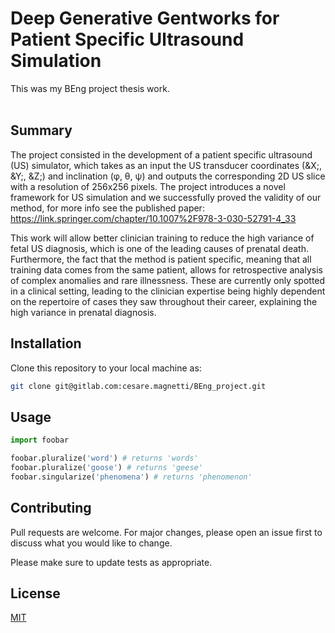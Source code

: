 # Deep Generative Gentworks for Patient Specific Ultrasound Simulation

This was my BEng project thesis work.<br><br>

## Summary
The project consisted in the development of a patient specific ultrasound (US) simulator, which takes as an input the US transducer coordinates (&X;, &Y;, &Z;) and inclination (&phi;, &theta;, &psi;) and outputs the corresponding 2D US slice with a resolution of 256x256 pixels. The project introduces a novel framework for US simulation and we successfully proved the validity of our method, for more info see the published paper: https://link.springer.com/chapter/10.1007%2F978-3-030-52791-4_33 <br>

This work will allow better clinician training to reduce the high variance of fetal US diagnosis, which is one of the leading causes of prenatal death. Furthermore, the fact that the method is patient specific, meaning that all training data comes from the same patient, allows for retrospective analysis of complex anomalies and rare illnessness. These are currently only spotted in a clinical setting, leading to the clinician expertise being highly dependent on the repertoire of cases they saw throughout their career, explaining the high variance in prenatal diagnosis. 

## Installation

Clone this repository to your local machine as:

```bash
git clone git@gitlab.com:cesare.magnetti/BEng_project.git
```

## Usage

```python
import foobar

foobar.pluralize('word') # returns 'words'
foobar.pluralize('goose') # returns 'geese'
foobar.singularize('phenomena') # returns 'phenomenon'
```

## Contributing
Pull requests are welcome. For major changes, please open an issue first to discuss what you would like to change.

Please make sure to update tests as appropriate.

## License
[MIT](https://choosealicense.com/licenses/mit/)

